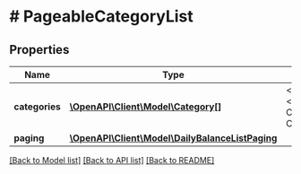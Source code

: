 # # PageableCategoryList

## Properties

Name | Type | Description | Notes
------------ | ------------- | ------------- | -------------
**categories** | [**\OpenAPI\Client\Model\Category[]**](Category.md) | &lt;strong&gt;Type:&lt;/strong&gt; Category&lt;br/&gt; Categories |
**paging** | [**\OpenAPI\Client\Model\DailyBalanceListPaging**](DailyBalanceListPaging.md) |  |

[[Back to Model list]](../../README.md#models) [[Back to API list]](../../README.md#endpoints) [[Back to README]](../../README.md)

